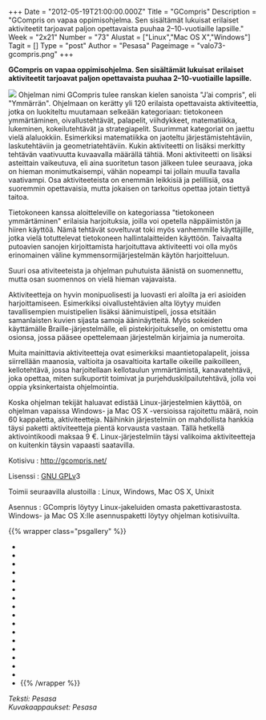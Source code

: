 +++
Date = "2012-05-19T21:00:00.000Z"
Title = "GCompris"
Description = "GCompris on vapaa oppimisohjelma. Sen sisältämät lukuisat erilaiset aktiviteetit tarjoavat paljon opettavaista puuhaa 2–10-vuotiaille lapsille."
Week = "2x21"
Number = "73"
Alustat = ["Linux","Mac OS X","Windows"]
Tagit = []
Type = "post"
Author = "Pesasa"
Pageimage = "valo73-gcompris.png"
+++


**GCompris on vapaa oppimisohjelma. Sen sisältämät lukuisat erilaiset
aktiviteetit tarjoavat paljon opettavaista puuhaa 2–10-vuotiaille
lapsille.**

![ ](/images/valo73-gcompris.png "fig:valo73-gcompris.png") Ohjelman nimi
GCompris tulee ranskan kielen sanoista "J’ai compris", eli "Ymmärrän".
Ohjelmaan on kerätty yli 120 erilaista opettavaista aktiviteettia, jotka
on luokiteltu muutamaan selkeään kategoriaan: tietokoneen ymmärtäminen,
oivallustehtävät, palapelit, viihdykkeet, matematiikka, lukeminen,
kokeilutehtävät ja strategiapelit. Suurimmat kategoriat on jaettu vielä
alaluokkiin. Esimerkiksi matematiikka on jaoteltu järjestämistehtäviin,
laskutehtäviin ja geometriatehtäviin. Kukin aktiviteetti on lisäksi
merkitty tehtävän vaativuutta kuvaavalla määrällä tähtiä. Moni
aktiviteetti on lisäksi asteittain vaikeutuva, eli aina suoritetun tason
jälkeen tulee seuraava, joka on hieman monimutkaisempi, vähän nopeampi
tai jollain muulla tavalla vaativampi. Osa aktiviteeteista on enemmän
leikkisiä ja pelillisiä, osa suoremmin opettavaisia, mutta jokaisen on
tarkoitus opettaa jotain tiettyä taitoa.

Tietokoneen kanssa aloitteleville on kategoriassa "tietokoneen
ymmärtäminen" erilaisia harjoituksia, joilla voi opetella näppäimistön
ja hiiren käyttöä. Nämä tehtävät soveltuvat toki myös vanhemmille
käyttäjille, jotka vielä totuttelevat tietokoneen hallintalaitteiden
käyttöön. Taivaalta putoavien sanojen kirjoittamista harjoituttava
aktiviteetti voi olla myös erinomainen väline kymmensormijärjestelmän
käytön harjoitteluun.

Suuri osa ativiteeteista ja ohjelman puhutuista äänistä on suomennettu,
mutta osan suomennos on vielä hieman vajavaista.

Aktiviteetteja on hyvin monipuolisesti ja luovasti eri aloilta ja eri
asioiden harjoittamiseen. Esimerkiksi oivallustehtävien alta löytyy
muiden tavallisempien muistipelien lisäksi äänimuistipeli, jossa
etsitään samanlaisten kuvien sijasta samoja ääninäytteitä. Myös sokeiden
käyttämälle Braille-järjestelmälle, eli pistekirjoitukselle, on
omistettu oma osionsa, jossa pääsee opettelemaan järjestelmän kirjaimia
ja numeroita.

Muita mainittavia aktiviteetteja ovat esimerkiksi maantietopalapelit,
joissa siirrellään maanosia, valtioita ja osavaltioita kartalle oikeille
paikoilleen, kellotehtävä, jossa harjoitellaan kellotaulun ymmärtämistä,
kanavatehtävä, joka opettaa, miten sulkuportit toimivat ja
purjehduskilpailutehtävä, jolla voi oppia yksinkertaista ohjelmointia.

Koska ohjelman tekijät haluavat edistää Linux-järjestelmien käyttöä, on
ohjelman vapaissa Windows- ja Mac OS X -versioissa rajoitettu määrä,
noin 60 kappaletta, aktiviteetteja. Näihinkin järjestelmiin on
mahdollista hankkia täysi paketti aktiviteetteja pientä korvausta
vastaan. Tällä hetkellä aktivointikoodi maksaa 9 €. Linux-järjestelmiin
täysi valikoima aktiviteetteja on kuitenkin täysin vapaasti saatavilla.

Kotisivu
:   <http://gcompris.net/>

Lisenssi
:   [GNU GPLv](GNU_GPL)3

Toimii seuraavilla alustoilla
:   Linux, Windows, Mac OS X, Unixit

Asennus
:   GCompris löytyy Linux-jakeluiden omasta pakettivarastosta. Windows-
    ja Mac OS X:lle asennuspaketti löytyy ohjelman kotisivuilta.

{{% wrapper class="psgallery" %}}
-   [ ](/images/gcompris-1.png)
-   [ ](/images/gcompris-2.png)
-   [ ](/images/gcompris-3.png)
-   [ ](/images/gcompris-4.png)
-   [ ](/images/gcompris-5.png)
-   [ ](/images/gcompris-6.png)
-   [ ](/images/gcompris-7.png)
-   [ ](/images/gcompris-8.png)
-   [ ](/images/gcompris-9.png)
-   [ ](/images/gcompris-10.png)
-   [ ](/images/gcompris-11.png)
-   [ ](/images/gcompris-12.png)
-   [ ](/images/gcompris-13.png)
-   [ ](/images/gcompris-14.png)
-   [ ](/images/gcompris-15.png)
-   [ ](/images/gcompris-16.png)
-   [ ](/images/gcompris-17.png)
{{% /wrapper %}}

*Teksti: Pesasa* <br />
*Kuvakaappaukset: Pesasa*

